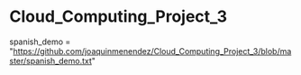 # Cloud_Computing_Project_3


spanish_demo = "https://github.com/joaquinmenendez/Cloud_Computing_Project_3/blob/master/spanish_demo.txt"
